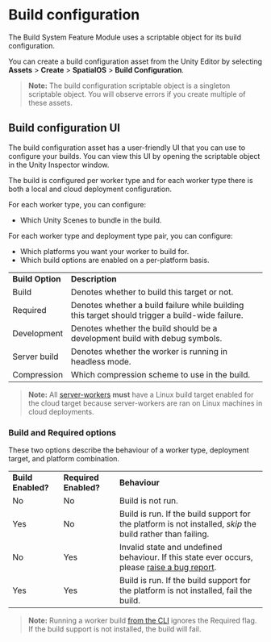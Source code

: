 # Build configuration

The Build System Feature Module uses a scriptable object for its build configuration.

You can create a build configuration asset from the Unity Editor by selecting **Assets** > **Create** > **SpatialOS** > **Build Configuration**.

> **Note:** The build configuration scriptable object is a singleton scriptable object. You will observe errors if you create multiple of these assets.

## Build configuration UI

The build configuration asset has a user-friendly UI that you can use to configure your builds. You can view this UI by opening the scriptable object in the Unity Inspector window.

The build is configured per worker type and for each worker type there is both a local and cloud deployment configuration.

For each worker type, you can configure:

* Which Unity Scenes to bundle in the build.

For each worker type and deployment type pair, you can configure:

* Which platforms you want your worker to build for.
* Which build options are enabled on a per-platform basis.

| | |
|---|---|
| **Build Option** | **Description** |
| Build | Denotes whether to build this target or not. |
| Required | Denotes whether a build failure while building this target should trigger a build-wide failure. |
| Development | Denotes whether the build should be a development build with debug symbols. |
| Server build | Denotes whether the worker is running in headless mode. |
| Compression | Which compression scheme to use in the build. |

> **Note:** All [server-workers]({{.Site.BaseURL}}/reference/glossary#server-worker) **must** have a Linux build target enabled for the cloud target because server-workers are ran on Linux machines in cloud deployments.

### Build and Required options

These two options describe the behaviour of a worker type, deployment target, and platform combination.

| | | |
|---|---|---|
|**Build Enabled?**|**Required Enabled?**|**Behaviour**|
| No | No | Build is not run. |
| Yes | No | Build is run. If the build support for the platform is not installed, _skip_ the build rather than failing. |
| No | Yes | Invalid state and undefined behaviour. If this state ever occurs, please [raise a bug report](https://github.com/spatialos/gdk-for-unity/issues/new). |
| Yes | Yes | Build is run. If the build support for the platform is not installed, fail the build. |

> **Note:** Running a worker build [from the CLI]({{.Site.BaseURL}}/modules/build-system/cli) ignores the Required flag. If the build support is not installed, the build will fail.